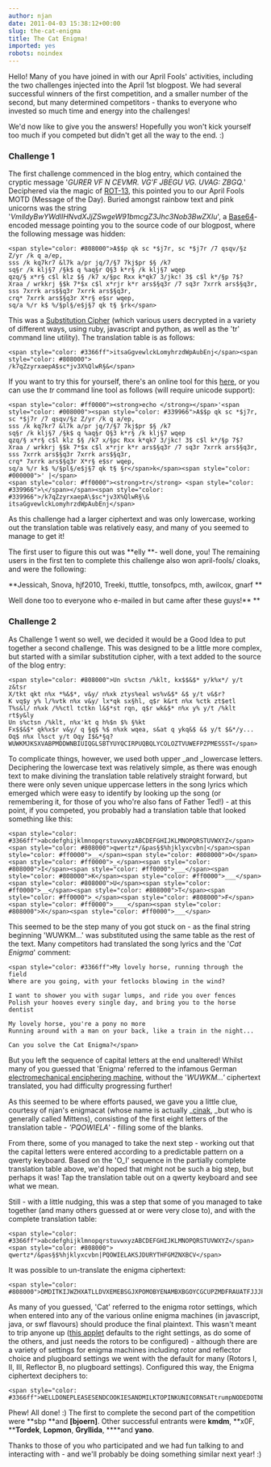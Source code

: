 ```yaml
---
author: njan
date: 2011-04-03 15:38:12+00:00
slug: the-cat-enigma
title: The Cat Enigma!
imported: yes
robots: noindex
---
```

Hello! Many of you have joined in with our April Fools' activities, including the two challenges injected into the April 1st blogpost. We had several successful winners of the first competition, and a smaller number of the second, but many determined competitors - thanks to everyone who invested so much time and energy into the challenges!

We'd now like to give you the answers! Hopefully you won't kick yourself too much if you competed but didn't get all the way to the end. :)


### **Challenge 1**


The first challenge commenced in the blog entry, which contained the cryptic message '_GURER VF N CEVMR. VG’F JBEGU VG. UVAG: ZBGQ._' Deciphered via the magic of [ROT-13](http://en.wikipedia.org/wiki/ROT-13), this pointed you to our April Fools MOTD (Message of the Day). Buried amongst rainbow text and pink unicorns was the string '_VmlldyBwYWdlIHNvdXJjZSwgeW91bmcgZ3Jhc3Nob3BwZXIu_', a [Base64](http://en.wikipedia.org/wiki/Base64)-encoded message pointing you to the source code of our blogpost, where the following message was hidden:

    
    <span style="color: #808000">A$$p qk sc *$j7r, sc *$j7r /7 qsqv/§z Z/yr /k q a/ep,
    sss /k kq7kr7 &l7k a/pr jq/7/§7 7kj$pr $§ /k7
    sq§r /k klj§7 /§k$ q %aq§r Q§3 k*r§ /k klj§7 wqep
    qzq/§ x*r§ c$l klz $§ /k7 x/§pc Rxx k*qk7 3/jkc! 3$ c$l k*/§p 7$?
    Xraa / wrkkrj §$k 7*$x c$l x*rjr k*r ars$§q3r /7 sq3r 7xrrk ars$§q3r,
    sss 7xrrk ars$§q3r 7xrrk ars$§q3r,
    crq* 7xrrk ars$§q3r X*r§ e$sr wqep,
    sq/a %/r k$ %/§pl§/e$j§7 qk t§ §rk</span>


This was a [Substitution Cipher](http://en.wikipedia.org/wiki/Substitution_cipher) (which various users decrypted in a variety of different ways, using ruby, javascript and python, as well as the 'tr' command line utility). The translation table is as follows:

    
    
    
    
    <span style="color: #3366ff">itsaGgvewlckLomyhrzdWpAubEnj</span><span style="color: #808000">
    /k7qZzyrxaepA$sc*jv3X%QlwR§&</span>





If you want to try this for yourself, there's an online tool for this [here](http://www.cryptool-online.org/index.php?option=com_content&view=article&id=143&Itemid=166&lang=en), or you can use the _tr_ command line tool as follows (will require unicode support):

    
    <span style="color: #ff0000"><strong>echo </strong></span>'<span style="color: #008000"><span style="color: #339966">A$$p qk sc *$j7r, sc *$j7r /7 qsqv/§z Z/yr /k q a/ep,
    sss /k kq7kr7 &l7k a/pr jq/7/§7 7kj$pr $§ /k7
    sq§r /k klj§7 /§k$ q %aq§r Q§3 k*r§ /k klj§7 wqep
    qzq/§ x*r§ c$l klz $§ /k7 x/§pc Rxx k*qk7 3/jkc! 3$ c$l k*/§p 7$?
    Xraa / wrkkrj §$k 7*$x c$l x*rjr k*r ars$§q3r /7 sq3r 7xrrk ars$§q3r,
    sss 7xrrk ars$§q3r 7xrrk ars$§q3r,
    crq* 7xrrk ars$§q3r X*r§ e$sr wqep,
    sq/a %/r k$ %/§pl§/e$j§7 qk t§ §r</span>k</span><span style="color: #000000">' |</span>
    <span style="color: #ff0000"><strong>tr</strong> <span style="color: #339966">\</span></span><span style="color: #339966">/k7qZzyrxaepA\$sc*jv3X%QlwR§\& itsaGgvewlckLomyhrzdWpAubEnj</span>


As this challenge had a larger ciphertext and was only lowercase, working out the translation table was relatively easy, and many of you seemed to manage to get it!

The first user to figure this out was **elly **- well done, you! The remaining users in the first ten to complete this challenge also won april-fools/ cloaks, and were the following:

**Jessicah, Snova, hjf2010, Treeki, ttuttle, tonsofpcs, mth, awilcox, gnarf
**

Well done too to everyone who e-mailed in but came after these guys!**
**


### **Challenge 2**


As Challenge 1 went so well, we decided it would be a Good Idea to put together a second challenge. This was designed to be a little more complex, but started with a similar substitution cipher, with a text added to the source of the blog entry:

    
    <span style="color: #808000">Un s%ctsn /%klt, kx$$&$* y/k%x*/ y/t z&tsr
    X/tkt qkt n%x *%&$*, v&y/ n%xk ztys%eal ws%v&$* &$ y/t v&$r?
    K vq$y y% l/%vtk n%x v&y/ lx*qk sx§hl, q$r k&rt n%x %ctk zt$etl
    T%s&l/ n%xk /%%ctl tctkn l&$*st rqn, q$r wk&$* n%x y% y/t /%klt rt$y&ly
    Un s%ctsn /%klt, n%x'kt q h%$n $% §%kt
    Fx$$&$* qk%x$r v&y/ q §q$ %$ n%xk wqea, s&at q ykq&$ &$ y/t $&*/y...
    Oq$ n%x l%sct y/t Oqy I$&*§q?
    WUWKMJKSXVABPMDDWNBIUIQGLSBTYUYQCIRPUQBQLYCOLOZTVUWEFPZPMESSST</span>


To complicate things, however, we used both upper _and _lowercase letters. Deciphering the lowercase text was relatively simple, as there was enough text to make divining the translation table relatively straight forward, but there were only seven unique uppercase letters in the song lyrics which emerged which were easy to identify by looking up the song (or remembering it, for those of you who're also fans of Father Ted!) - at this point, if you competed, you probably had a translation table that looked something like this:

    
    <span style="color: #3366ff">abcdefghijklmnopqrstuvwxyzABCDEFGHIJKLMNOPQRSTUVWXYZ</span>
    <span style="color: #808000">qwertz*/&pas§$%hjklyxcvbn|</span><span style="color: #ff0000">__</span><span style="color: #808000">O</span><span style="color: #ff0000">_</span><span style="color: #808000">I</span><span style="color: #ff0000">___</span><span style="color: #808000">K</span><span style="color: #ff0000">___</span><span style="color: #808000">U</span><span style="color: #ff0000">__</span><span style="color: #808000">T</span><span style="color: #ff0000">_</span><span style="color: #808000">F</span><span style="color: #ff0000">____</span><span style="color: #808000">X</span><span style="color: #ff0000">___</span>


This seemed to be the step many of you got stuck on - as the final string beginning 'WUWKM...' was substituted using the same table as the rest of the text. Many competitors had translated the song lyrics and the '_Cat Enigma_' comment:

    
    <span style="color: #3366ff">My lovely horse, running through the field
    Where are you going, with your fetlocks blowing in the wind?
    
    I want to shower you with sugar lumps, and ride you over fences
    Polish your hooves every single day, and bring you to the horse dentist
    
    My lovely horse, you're a pony no more
    Running around with a man on your back, like a train in the night...
    
    Can you solve the Cat Enigma?</span>


But you left the sequence of capital letters at the end unaltered! Whilst many of you guessed that 'Enigma' referred to the infamous German [electromechanical enciphering machine](http://en.wikipedia.org/wiki/Enigma_machine), without the '_WUWKM...'_ ciphertext translated, you had difficulty progressing further!

As this seemed to be where efforts paused, we gave you a little clue, courtesy of njan's enigmacat (whose name is actually _[cinak](http://jeremiad.org/cats.shtml), _but who is generally called Mittens), consisting of the first eight letters of the translation table - _'PQOWIELA_' - filling some of the blanks.

From there, some of you managed to take the next step - working out that the capital letters were entered according to a predictable pattern on a qwerty keyboard. Based on the 'O_I' sequence in the partially complete translation table above, we'd hoped that might not be such a big step, but perhaps it was! Tap the translation table out on a qwerty keyboard and see what we mean.

Still - with a little nudging, this was a step that some of you managed to take together (and many others guessed at or were very close to), and with the complete translation table:

    
    
    
    
    <span style="color: #3366ff">abcdefghijklmnopqrstuvwxyzABCDEFGHIJKLMNOPQRSTUVWXYZ</span><span style="color: #808000">
    qwertz*/&pas§$%hjklyxcvbn|PQOWIELAKSJDURYTHFGMZNXBCV</span>





It was possible to un-translate the enigma ciphertext:

    
    <span style="color: #808000">DMDITKIJWZHXATLLDVXEMEBSGJXPOMOBYENAMBXBGOYCGCUPZMDFRAUATFJJJP</span>


As many of you guessed, 'Cat' referred to the enigma rotor settings, which when entered into any of the various online enigma machines (in javascript, java, or swf flavours) should produce the final plaintext. This wasn't meant to trip anyone up ([this applet](http://www.enigmaco.de/enigma/enigma.swf) defaults to the right settings, as do some of the others, and just needs the rotors to be configured) - although there are a variety of settings for enigma machines including rotor and reflector choice and plugboard settings we went with the default for many (Rotors I, II, III, Reflector B, no plugboard settings). Configured this way, the Enigma ciphertext deciphers to:

    
    <span style="color: #3366ff">WELLDONEPLEASESENDCOOKIESANDMILKTOPINKUNICORNSATtrumpNODEDOTNET</span>


Phew! All done! :) The first to complete the second part of the competition were **sbp **and **[bjoern]**. Other successful entrants were **kmdm**, **x0F, ****Tordek**, **Lopmon**, **Gryllida**, ****and **yano**.

Thanks to those of you who participated and we had fun talking to and interacting with - and we'll probably be doing something similar next year! :)
